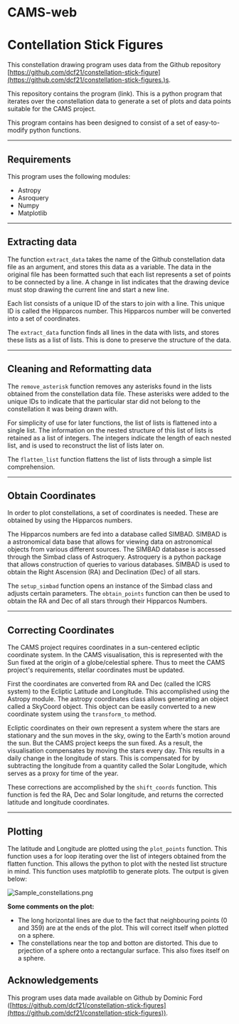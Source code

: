 # CAMS-web

# Contellation Stick Figures

This constellation drawing program uses data from the Github repository [https://github.com/dcf21/constellation-stick-figure](https://github.com/dcf21/constellation-stick-figures.)s.

This repository contains the program (link). This is a python program that iterates over the constellation data to generate a set of plots and data points suitable for the CAMS project.

This program contains has been designed to consist of a set of easy-to-modify python functions.

***
## Requirements
This program uses the following modules:
- Astropy
- Asroquery
- Numpy
- Matplotlib

***
## Extracting data

The function `extract_data` takes the name of the Github constellation data file as an argument, and stores this data as a variable. The data in the original file has been formatted such that each list represents a set of points to be connected by a line. A change in list indicates that the drawing device must stop drawing the current line and start a new line.

Each list consists of a unique ID of the stars to join with a line. This unique ID is called the Hipparcos number. This Hipparcos number will be converted into a set of coordinates.

The `extract_data` function finds all lines in the data with lists, and stores these lists as a list of lists. This is done to preserve the structure of the data.

***

## Cleaning and Reformatting data

The `remove_asterisk` function removes any asterisks found in the lists obtained from the constellation data file. These asterisks were added to the unique IDs to indicate that the particular star did not belong to the constellation it was being drawn with.

For simplicity of use for later functions, the list of lists is flattened into a single list. The information on the nested structure of this list of lists is retained as a list of integers. The integers indicate the length of each nested list, and is used to reconstruct the list of lists later on.

The `flatten_list` function flattens the list of lists through a simple list comprehension.

***
## Obtain Coordinates

In order to plot constellations, a set of coordinates is needed. These are obtained by using the Hipparcos numbers. 

The Hipparcos numbers are fed into a database called SIMBAD. SIMBAD is a astronomical data base that allows for viewing data on astronomical objects from various different sources. The SIMBAD database is accessed through the Simbad class of Astroquery. Astroquery is a python package that allows construction of queries to various databases. SIMBAD is used to obtain the Right Ascension (RA) and Declination (Dec) of all stars.

The `setup_simbad` function opens an instance of the Simbad class and adjusts certain parameters. The `obtain_points` function can then be used to obtain the RA and Dec of all stars through their Hipparcos Numbers.
***
## Correcting Coordinates
The CAMS project requires coordinates in a sun-centered ecliptic coordinate system. In the CAMS visualisation, this is represented with the Sun fixed at the origin of a globe/celestial sphere. Thus to meet the CAMS project's requirements, stellar coordinates must be updated.

First the coordinates are converted from RA and Dec (called the ICRS system) to the Ecliptic Latitude and Longitude. This accomplished using the Astropy module. The astropy coordinates class allows generating an object called a SkyCoord object. This object can be easily converted to a new coordinate system using the `transform_to` method.

Ecliptic coordinates on their own represent a system where the stars are stationary and the sun moves in the sky, owing to the Earth's motion around the sun. But the CAMS project keeps the sun fixed. As a result, the visualisation compensates by moving the stars every day. This results in a daily change in the longitude of stars. This is compensated for by subtracting the longitude from a quantity called the Solar Longitude, which serves as a proxy for time of the year.

These corrections are accomplished by the `shift_coords` function. This function is fed the RA, Dec and Solar longitude, and returns the corrected latitude and longitude coordinates.
***
## Plotting
The latitude and Longitude are plotted using the `plot_points` function. This function uses a for loop iterating over the list of integers obtained from the flatten function. This allows the python to plot with the nested list structure in mind. This function uses matplotlib to generate plots. The output is given below:



![Sample_constellations.png](../_resources/a27d2fbcde92467686a5041de4917446.png)


**Some comments on the plot:**
- The long horizontal lines are due to the fact that neighbouring points (0 and 359) are at the ends of the plot. This will correct itself when plotted on a sphere.
- The constellations near the top and botton are distorted. This due to prjection of a sphere onto a rectangular surface. This also fixes itself on a sphere.

## Acknowledgements

This program uses data made available on Github by Dominic Ford ([https://github.com/dcf21/constellation-stick-figures](https://github.com/dcf21/constellation-stick-figures)).

